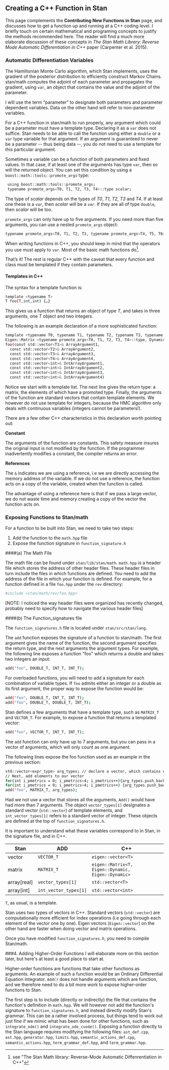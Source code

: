 ## Creating a C++ Function in Stan

This page complements the **Contributing New Functions in Stan** page, and discusses how to get a function up and running at a C++ coding level. I briefly touch on certain mathematical and programing concepts to justify the methods recommended here. The reader will find a much more elaborate discussion of these concepts in *The Stan Math Library: Reverse Mode Automatic Differentiation in C++* paper (Carpenter et al. 2015).


### Automatic Differentiation Variables
The Hamiltonian Monte Carlo algorithm, which Stan implements, uses the gradient of the posterior distribution to efficiently construct Markov Chains. stan/math computes the adjoint of each parameter and propagates the gradient, using `var`, an object that contains the value and the adjoint of the parameter.  

I will use the term "parameter" to designate both parameters and parameter dependent variables. Data on the other hand will refer to non-parameter variables.  

For a C++ function in stan/math to run properly, any argument which could be a parameter must have a template type. Declaring it as a `var` does not suffice. Stan needs to be able to call the function using either a `double` or a `var` type variable for that argument. If an argument is guaranteed to never be a parameter -- thus being data --, you do not need to use a template for this particular argument.  

Sometimes a variable can be a function of both parameters and fixed values. In that case, if at least one of the arguments has type `var`, then so will the returned object. You can set this condition by using a `boost::math::tools::promote_args` type:  

```bash
 using boost::math::tools::promote_args;	
 typename promote_args<T0, T1, T2, T3, T4>::type scalar;
```

The type of *scalar* depends on the types of *T0*, *T1*, *T2*, *T3* and *T4*. If at least one these is a `var`, then *scalar* will be a `var`. If they are all of type `double`, then *scalar* will be too.

`promote_args` can only have up to five arguments. If you need more than five arguments, you can use a nested `promote_args` object:

```bash
typename promote_args<T0, T1, T2, T3, typename promote_args<T4, T5, T6>::type>::type scalar;
```

When writing functions in C++, you should keep in mind that the operators you use must apply to `var`. Most of the basic math functions do[^fn-mathfunc_footnote].
	
That’s it! The rest is regular C++ with the caveat that every function and class must be templated if they contain parameters.

#### Templates in C++

The syntax for a template function is: 

```bash
template <typename T>
T foo(T,int,int) {…}
```

This gives us a function that returns an object of type *T*, and takes in three arguments, one *T* object and two integers. 

The following is an example declaration of a more sophisticated function:
```bash
template <typename T0, typename T1, typename T2, typename T3, typename T4> 			
Eigen::Matrix <typename promote_args<T0, T1, T2, T3, T4>::type, Dynamic, Dynamic> 
foo(const std::vector<T1>& ArrayArgument1,							
  const std::vector<T2>& ArrayArgument2,							
  const std::vector<T3>& ArrayArgument3,							
  const std::vector<T4>& ArrayArgument4,							
  const std::vector<int>& IntArrayArgument1,							
  const std::vector<int>& IntArrayArgument2,							
  const std::vector<int>& IntArrayArgument3,							
  const std::vector<int>& IntArrayArgument4) 							
```


Notice we start with a template list. The next line gives the return type: a matrix, the elements of which have a promoted type. Finally, the arguments of the function are standard vectors that contain template elements. We however do not use template for integers, because the HMC algorithm only deals with continuous variables (integers cannot be parameters!).  

There are a few other C++ characteristics in this declaration worth pointing out: 

**Constant**

The arguments of the function are constants. This safety measure insures the original input is not modified by the function. If the programmer inadvertently modifies a constant, the compiler returns an error.  

**References**

The `&` indicates we are using a reference, i.e we are directly accessing the memory address of the variable. If we do not use a reference, the function acts on a copy of the variable, created when the function is called. 

The advantage of using a reference here is that if we pass a large vector, we do not waste time and memory creating a copy of the vector the function acts on. 


### Exposing Functions to Stan/math

For a function to be built into Stan, we need to take two steps:
1. Add the function to the `math.hpp` file
2. Expose the function signature in `function_signature.h` 


####(a) The Math File

The math file can be found under `stan/lib/stan/math`. `math.hpp` is a header file which stores the address of other header files. These header files in turn include the files in which functions are defined. You need to add the address of the file in which your function is defined. For example, for a function defined in a file `foo.hpp` under the `rev` directory:  
```bash
#include <stan/math/rev/foo.hpp>
```
[NOTE: I noticed the way header files were organized has recently changed, probably need to specify how to navigate the various header files]


####(b) The Function_signatures file

The `function_signatures.h` file is located under `stan/src/stan/lang`. 

The `add` function exposes the signature of a function to stan/math. The first argument gives the name of the function, the second argument specifies the return type, and the next arguments the argument types. For example, the following line exposes a function "foo" which returns a double and takes two integers an input:

```bash
add("foo", DOUBLE_T, INT_T, INT_T);
```

For overloaded functions, you will need to add a signature for each combination of variable types. If `foo` admits either an integer or a double as its first argument, the proper way to expose the function would be:

```bash
add("foo", DOUBLE_T, INT_T, INT_T);
add("foo", DOUBLE_T, DOUBLE_T, INT_T);
```

Stan defines a few arguments that have a template type, such as `MATRIX_T` and `VECTOR_T`. For example, to expose a function that returns a templated vector:

```bash
add("foo", VECTOR_T, INT_T, INT_T);
```

The `add` function can only have up to 7 arguments, but you can pass in a vector of arguments, which will only count as one argument. 

The following lines expose the foo function used as an example in the previous section:

```bash
std::vector<expr_type> arg_types; // declare a vector, which contains elements of type "arg_types"
// Next, add elements to our vector
for(int i_pmetrics = 0; i_pmetrics<4; i_pmetrics++){arg_types.push_back(vector_types[1]);}
for(int i_pmetrics = 0; i_pmetrics<4; i_pmetrics++) {arg_types.push_back(int_vector_types[1]);}
add("foo", MATRIX_T, arg_types);
```
Had we not use a vector that stores all the arguments, `Add()` would have had more than 7 arguments. The object `vector_types[1]` designates a standard vector (`std::vector`) of template elements, and `int_vector_types[1]` refers to a standard vector of integer.  These objects are defined at the top of `function_signatures.h`.   

It is important to understand what these variables correspond to in Stan, in the signature file, and in C++. 


| Stan  | ADD | C++                        |
| ------------- | ------------- | ----------------------------------- |                       
| vector  | `VECTOR_T`  | `eigen::vector<T>`   |
| matrix  | `MATRIX_T`  | `eigen::Matrix<T, Eigen::Dynamic, Eigen::Dynamic>`   |
| array[real] | `vector_types[1]` | `std::vector<T>` |
| array[int] | `int_vector_types[1]` | `std::vector<int>` | 


`T`, as usual, is a template. 

Stan uses two types of vectors in C++. Standard vectors (`std::vector`) are computationally more efficient for index operations (i.e going through each element of the vector one by one). Eigen vectors (`Eigen::vector`) on the other hand are faster when doing vector and matrix operations.   

Once you have modified `function_signatures.h`, you need to compile Stan/math. 


###4. Adding Higher-Order Functions
I will elaborate more on this section later, but here's at least a good place to start at.

Higher-order functions are functions that take other functions as arguments. An example of such a function would be an Ordinary Differential Equation integrator. `Add()` does not handle arguments which are function, and we therefore need to do a bit more work to expose higher-order functions to Stan. 

The first step is to include (directly or indirectly) the file that contains the function's definition in `math.hpp`. We will however not add the function's signature to `function_signatures.h`, and instead directly modify Stan's grammar. This can be a rather involved process, but things tend to work out just fine if we mimic what has been done for other functions, such as `integrate_ode()` and `integrate_ode_cvode()`. Exposing a function directly to the Stan language requires modifying the following files: `ast_def.cpp`, `ast.hpp`, `generator.hpp`, `limits.hpp`, `semantic_actions_def.cpp`, `semantic_actions.hpp`, `term_grammar_def.hpp`, and `term_grammar.hpp`.


[^fn-para_footnote]:  Variables that are defined in the Parameters and Transformed Parameters block in a .stan file

[^fn-var_footnote]: Strictly speaking, there exist two such variable types: `var` and `fvar`, which are respectively used for reverse and forward auto-differentiation.

[^fn-int-footnote]: In Stan, an integer will never be a parameter. All parameters need to be continuous for the HMC algorithm to run.

[^fn-operator_footnote]: Before running a model function (such *PKModelTwoCpt*), Pred1 and PredSS have a default operator. This is because `pred()` calls Pred1 and PredSS, and the library would not compile if Pred1 and PredSS were not defined.  

[^fn-mathfunc_footnote]: see "The Stan Math library: Reverse-Mode Automatic Diffenrentiation in C++"

  